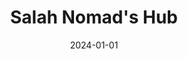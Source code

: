 ---
title: "Salah Nomad's Hub"
date: 2024-01-01
draft: false
layout: linktree # Indique à Hugo d'utiliser le layout linktree.html
sidebar: false 
comments: false 
toc: false
aliases:
  - "/connect/linktree/"
# Les images "featured" sont gérées par le bundle, pas besoin ici.
header_image: "images/malaga-rooftop.jpg" # <-- AJOUTEZ CETTE LIGNE
description: "Your central hub to connect with Salah Nomad. Explore the blog, discover the Málaga Codex, join the caravan on social media, and discover the full story of Rooted Nomadism."
---